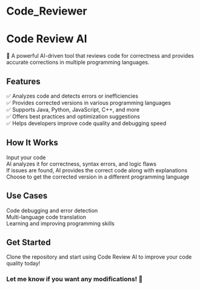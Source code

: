 # Code_Reviewer
<H1>Code Review AI</H1> 🚀
A powerful AI-driven tool that reviews code for correctness and provides accurate corrections in multiple programming languages.

<H2>Features</H2>
✅ Analyzes code and detects errors or inefficiencies<BR>
✅ Provides corrected versions in various programming languages<BR>
✅ Supports Java, Python, JavaScript, C++, and more<BR>
✅ Offers best practices and optimization suggestions<BR>
✅ Helps developers improve code quality and debugging speed<BR>

<H2>How It Works</H2>
Input your code<BR>
AI analyzes it for correctness, syntax errors, and logic flaws<BR>
If issues are found, AI provides the correct code along with explanations<BR>
Choose to get the corrected version in a different programming language<BR>
<H2>Use Cases</H2>
Code debugging and error detection<BR>
Multi-language code translation<BR>
Learning and improving programming skills<BR>
<H2>Get Started</H2>
Clone the repository and start using Code Review AI to improve your code quality today!<BR>

<H3>Let me know if you want any modifications! 🚀</H3>
